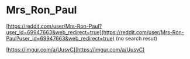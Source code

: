 # Mrs_Ron_Paul

[https://reddit.com/user/Mrs-Ron-Paul?user_id=69947663&web_redirect=true](https://reddit.com/user/Mrs-Ron-Paul?user_id=69947663&web_redirect=true) (no search resut)

[https://imgur.com/a/UusvC](https://imgur.com/a/UusvC)